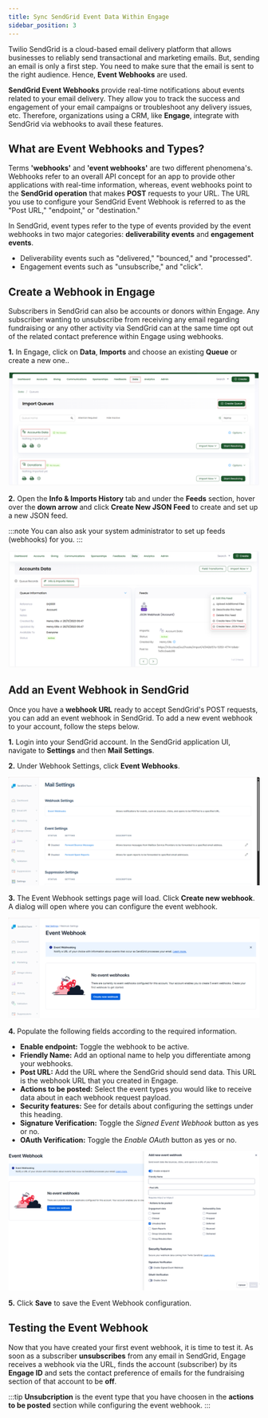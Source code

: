 ```yaml
---
title: Sync SendGrid Event Data Within Engage
sidebar_position: 3
---
```


Twilio SendGrid is a cloud-based email delivery platform that allows businesses to reliably send transactional and marketing emails. But, sending an email is only a first step. You need to make sure that the email is sent to the right audience. Hence, **Event Webhooks** are used.

**SendGrid Event Webhooks** provide real-time notifications about events related to your email delivery. They allow you to track the success and engagement of your email campaigns or troubleshoot any delivery issues, etc. Therefore, organizations using a CRM, like **Engage**, integrate with SendGrid via webhooks to avail these features.

## What are Event Webhooks and Types?

Terms **'webhooks'** and **'event webhooks'** are two different phenomena's. Webhooks refer to an overall API concept for an app to provide other applications with real-time information, whereas, event webhooks point to the **SendGrid operation** that makes **POST** requests to your URL. The URL you use to configure your SendGrid Event Webhook is referred to as the "Post URL," "endpoint," or "destination."

In SendGrid, event types refer to the type of events provided by the event webhooks in two major categories: **deliverability events** and **engagement events**. 

- Deliverability events such as "delivered," "bounced," and "processed".
- Engagement events such as "unsubscribe," and "click".

## Create a Webhook in Engage

Subscribers in SendGrid can also be accounts or donors within Engage. Any subscriber wanting to unsubscribe from receiving any email regarding fundraising or any other activity via SendGrid can at the same time opt out of the related contact preference within Engage using webhooks. 

**1.** In Engage, click on **Data**, **Imports** and choose an existing **Queue** or create a new one..

![Choose queue gif](./choose-queue.png)

**2.** Open the **Info & Imports History** tab and under the **Feeds** section, hover over the **down arrow** and click **Create New JSON Feed** to create and set up a new JSON feed.

:::note
You can also ask your system administrator to set up feeds (webhooks) for you.
:::

![Set up a new feed gif](./create-new-json-feed.png)

## Add an Event Webhook in SendGrid

Once you have a **webhook URL** ready to accept SendGrid's POST requests, you can add an event webhook in SendGrid. To add a new event webhook to your account, follow the steps below.

**1.** Login into your SendGrid account. In the SendGrid application UI, navigate to **Settings** and then **Mail Settings**.

**2.** Under Webhook Settings, click **Event Webhooks**.

![Webhook Settings](./webhook-settings.png)

**3.** The Event Webhook settings page will load. Click **Create new webhook**. A dialog will open where you can configure the event webhook. 

![Click create new webhook page](./create-new-webhhok-page.png)

**4.** Populate the following fields according to the required information.

- **Enable endpoint:** Toggle the webhook to be active.
- **Friendly Name:** Add an optional name to help you differentiate among your webhooks.
- **Post URL:** Add the URL where the SendGrid should send data. This URL is the webhook URL that you created in Engage.
- **Actions to be posted:** Select the event types you would like to receive data about in each webhook request payload.
- **Security features:** See <K2Link route="https://docs.sendgrid.com/for-developers/tracking-events/getting-started-event-webhook-security-features" text="Getting Started with the Event Webhook Security Features"/> for details about configuring the settings under this heading.
- **Signature Verification:** Toggle the *Signed Event Webhook* button as yes or no.
- **OAuth Verification:** Toggle the *Enable OAuth* button as yes or no. 

![Webhook dialogue screen](./event-webhook-dialogue.png)

**5.** Click **Save** to save the Event Webhook configuration.

## Testing the Event Webhook

Now that you have created your first event webhook, it is time to test it. As soon as a subscriber **unsubscribes** from any email in SendGrid, Engage receives a webhook via the URL, finds the account (subscriber) by its **Engage ID** and sets the contact preference of emails for the fundraising section of that account to be **off**.

:::tip
**Unsubcription** is the event type that you have choosen in the **actions to be posted** section while configuring the event webhook.
:::